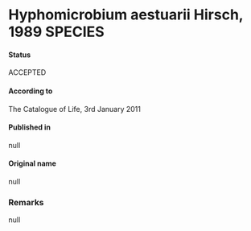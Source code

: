 # Hyphomicrobium aestuarii Hirsch, 1989 SPECIES

#### Status
ACCEPTED

#### According to
The Catalogue of Life, 3rd January 2011

#### Published in
null

#### Original name
null

### Remarks
null